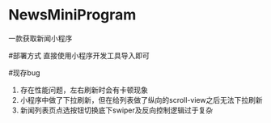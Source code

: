 # NewsMiniProgram
一款获取新闻小程序

#部署方式
直接使用小程序开发工具导入即可

#现存bug
1. 存在性能问题，左右刷新时会有卡顿现象
2. 小程序中做了下拉刷新，但在给列表做了纵向的scroll-view之后无法下拉刷新
3. 新闻列表页点选按钮切换底下swiper及反向控制逻辑过于复杂
